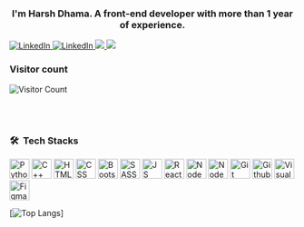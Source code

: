  
<h3 align="center">I'm Harsh Dhama. A front-end developer with more than 1 year of experience.</h3>
 

<a href="https://www.linkedin.com/in/harsh-dhama-06a5921aa/" target="_blank">
<img src="https://img.shields.io/badge/LinkedIn-%230077B5.svg?&style=flat-square&logo=linkedin&logoColor=white" alt="LinkedIn">
</a> 
<a href="https://www.youtube.com/@harshdhama3977/videos" target="_blank">
<img src="https://img.shields.io/badge/YouTube-FF0000?style=flat-square&logo=youtube&logoColor=white" alt="LinkedIn">
</a> 
 <a href="https://stackoverflow.com/users/13720432/harsh-dhama">
 <img src="https://img.shields.io/badge/Stack Overflow-f48024?style=flat-square&logo=stackoverflow&logoColor=white" />
 </a>
</a> 
 <a href="mailto:dhamaharsh9@gmail.com">
 <img src="https://img.shields.io/badge/-Gmail-c14438?style=flat-square&logo=Gmail&logoColor=white" />
 </a>

 ### Visitor count
![Visitor Count](https://profile-counter.glitch.me/nightcoder26/count.svg)

<br>
<br>

  ### 🛠 &nbsp;Tech Stacks
<p>
<img width="35" alt="Python" src="https://cdn.jsdelivr.net/gh/devicons/devicon/icons/python/python-original.svg" /> 
<img width="35" alt="C++" src="https://cdn.jsdelivr.net/gh/devicons/devicon/icons/cplusplus/cplusplus-original.svg" />
<img width="35" alt="HTML" src="https://cdn.jsdelivr.net/gh/devicons/devicon/icons/html5/html5-original.svg" />
<img width="35" alt="CSS" src="https://cdn.jsdelivr.net/gh/devicons/devicon/icons/css3/css3-original.svg" />
<img width="35" alt="Bootstrap" src="https://cdn.jsdelivr.net/gh/devicons/devicon/icons/bootstrap/bootstrap-plain.svg" />  
<img width="35" alt="SASS" src="https://cdn.jsdelivr.net/gh/devicons/devicon/icons/sass/sass-original.svg" />
 <img width="35" alt="JS" src="https://cdn.jsdelivr.net/gh/devicons/devicon/icons/javascript/javascript-original.svg" />
<img width="35" alt="React" src="https://cdn.jsdelivr.net/gh/devicons/devicon/icons/react/react-original.svg" />
<img width="35" alt="Node" src="https://cdn.jsdelivr.net/gh/devicons/devicon/icons/nodejs/nodejs-original-wordmark.svg" />
<img width="35" alt="Node" src="https://cdn.jsdelivr.net/gh/devicons/devicon/icons/express/express-original.svg" />
 <img width="35" alt="Git" src="https://cdn.jsdelivr.net/gh/devicons/devicon/icons/git/git-original.svg" />
<img width="35" alt="Github" src="https://cdn.jsdelivr.net/gh/devicons/devicon/icons/github/github-original.svg" />
<img width="35" alt="Visualstudio" src="https://cdn.jsdelivr.net/gh/devicons/devicon/icons/visualstudio/visualstudio-plain.svg" />
<img width="35" alt="Figma" src="https://cdn.jsdelivr.net/gh/devicons/devicon/icons/figma/figma-original.svg" />
</p> 

 [![Top Langs](https://github-readme-stats.vercel.app/api/top-langs/?username=mohammad-taheri1&layout=compact&theme=vision-friendly-dark)]
  
